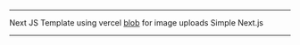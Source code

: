 ---
 Next JS Template using vercel&nbsp;<a href="https://blob.jessejesse.com">blob</a>&nbsp;for image uploads Simple Next.js 
___
